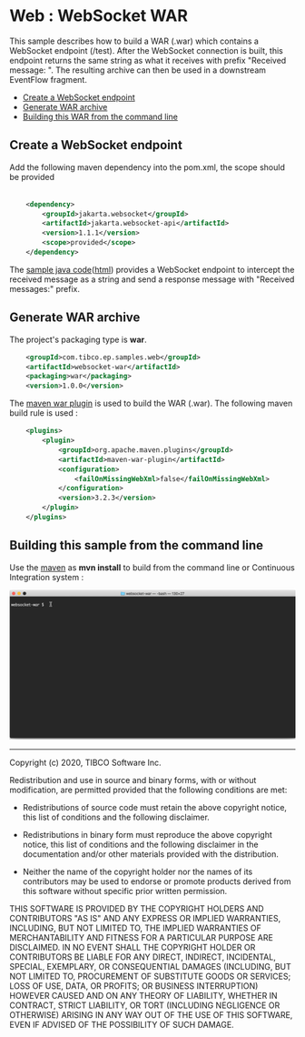 # Web : WebSocket WAR

This sample describes how to build a WAR (.war) which contains a WebSocket endpoint (/test).  After the 
WebSocket connection is built, this endpoint returns the same string as what it receives with prefix 
"Received message: ".  The resulting archive can then be used in a downstream EventFlow fragment.

* [Create a WebSocket endpoint](#create-websocket-endpoint)
* [Generate WAR archive](#generate-war-archive)
* [Building this WAR from the command line](#building-this-war-from-the-command-line)

<a name="create-websocket-endpoint"></a>

## Create a WebSocket endpoint

Add the following maven dependency into the pom.xml, the scope should be provided

```xml

    <dependency>
        <groupId>jakarta.websocket</groupId>
        <artifactId>jakarta.websocket-api</artifactId>
        <version>1.1.1</version>
        <scope>provided</scope>
    </dependency>
```

The [sample java code](../../main/java/com/tibco/ep/samples/web/websocket/websocketwar/WebSocketEndpoint.java)([html](https://github.com/TIBCOSoftware/tibco-streaming-samples/tree/master/web/websocket/websocket-war/src//main/java/com/tibco/ep/samples/web/websocket/websocketwar/WebSocketEndpoint.java))  provides a WebSocket endpoint to intercept the received message as a string and send a response message with "Received messages:" prefix.


<a name="generate-war-archive"></a>

## Generate WAR archive

The project's packaging type is **war**.
```xml
    <groupId>com.tibco.ep.samples.web</groupId>
    <artifactId>websocket-war</artifactId>
    <packaging>war</packaging>
    <version>1.0.0</version>

```
The [maven war plugin](https://maven.apache.org/plugins/maven-war-plugin/) is used to build the WAR (.war).  The following maven build rule is used :

```xml
    <plugins>
        <plugin>
            <groupId>org.apache.maven.plugins</groupId>
            <artifactId>maven-war-plugin</artifactId>
            <configuration>
                <failOnMissingWebXml>false</failOnMissingWebXml>
            </configuration>
            <version>3.2.3</version>
        </plugin>
    </plugins>
```

<a name="building-this-war-from-the-command-line"></a>

## Building this sample from the command line

Use the [maven](https://maven.apache.org) as **mvn install** to build from the command line or Continuous Integration system :

![maven](images/maven.gif)

---
Copyright (c) 2020, TIBCO Software Inc.

Redistribution and use in source and binary forms, with or without
modification, are permitted provided that the following conditions are met:

* Redistributions of source code must retain the above copyright notice, this
  list of conditions and the following disclaimer.

* Redistributions in binary form must reproduce the above copyright notice,
  this list of conditions and the following disclaimer in the documentation
  and/or other materials provided with the distribution.

* Neither the name of the copyright holder nor the names of its
  contributors may be used to endorse or promote products derived from
  this software without specific prior written permission.

THIS SOFTWARE IS PROVIDED BY THE COPYRIGHT HOLDERS AND CONTRIBUTORS "AS IS"
AND ANY EXPRESS OR IMPLIED WARRANTIES, INCLUDING, BUT NOT LIMITED TO, THE
IMPLIED WARRANTIES OF MERCHANTABILITY AND FITNESS FOR A PARTICULAR PURPOSE ARE
DISCLAIMED. IN NO EVENT SHALL THE COPYRIGHT HOLDER OR CONTRIBUTORS BE LIABLE
FOR ANY DIRECT, INDIRECT, INCIDENTAL, SPECIAL, EXEMPLARY, OR CONSEQUENTIAL
DAMAGES (INCLUDING, BUT NOT LIMITED TO, PROCUREMENT OF SUBSTITUTE GOODS OR
SERVICES; LOSS OF USE, DATA, OR PROFITS; OR BUSINESS INTERRUPTION) HOWEVER
CAUSED AND ON ANY THEORY OF LIABILITY, WHETHER IN CONTRACT, STRICT LIABILITY,
OR TORT (INCLUDING NEGLIGENCE OR OTHERWISE) ARISING IN ANY WAY OUT OF THE USE
OF THIS SOFTWARE, EVEN IF ADVISED OF THE POSSIBILITY OF SUCH DAMAGE.

